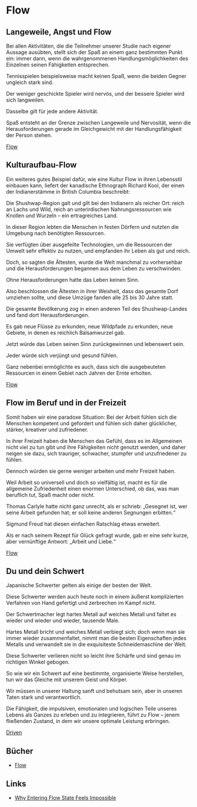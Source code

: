 # Flow

## Langeweile, Angst und Flow

Bei allen Aktivitäten, die die Teilnehmer unserer Studie nach eigener Aussage ausübten, stellt sich der Spaß an einem ganz bestimmten Punkt ein: immer dann, wenn die wahrgenommenen Handlungsmöglichkeiten des Einzelnen seinen Fähigkeiten entsprechen. 

Tennisspielen beispielsweise macht keinen Spaß, wenn die beiden Gegner ungleich stark sind. 

Der weniger geschickte Spieler wird nervös, und der bessere Spieler wird sich langweilen. 

Dasselbe gilt für jede andere Aktivität. 

Spaß entsteht an der Grenze zwischen Langeweile und Nervosität, wenn die Herausforderungen gerade im Gleichgewicht mit der Handlungsfähigkeit der Person stehen.

[Flow](https://www.goodreads.com/book/show/66354.Flow)

## Kulturaufbau-Flow

Ein weiteres gutes Beispiel dafür, wie eine Kultur Flow in ihren Lebensstil einbauen kann, liefert der kanadische Ethnograph Richard Kool, der einen der Indianerstämme in British Columbia beschreibt:

Die Shushwap-Region galt und gilt bei den Indianern als reicher Ort: reich an Lachs und Wild, reich an unterirdischen Nahrungsressourcen wie Knollen und Wurzeln – ein ertragreiches Land. 

In dieser Region lebten die Menschen in festen Dörfern und nutzten die Umgebung nach benötigten Ressourcen. 

Sie verfügten über ausgefeilte Technologien, um die Ressourcen der Umwelt sehr effektiv zu nutzen, und empfanden ihr Leben als gut und reich. 

Doch, so sagten die Ältesten, wurde die Welt manchmal zu vorhersehbar und die Herausforderungen begannen aus dem Leben zu verschwinden. 

Ohne Herausforderungen hatte das Leben keinen Sinn.

Also beschlossen die Ältesten in ihrer Weisheit, dass das gesamte Dorf umziehen sollte, und diese Umzüge fanden alle 25 bis 30 Jahre statt. 

Die gesamte Bevölkerung zog in einen anderen Teil des Shushwap-Landes und fand dort Herausforderungen. 

Es gab neue Flüsse zu erkunden, neue Wildpfade zu erkunden, neue Gebiete, in denen es reichlich Balsamwurzel gab. 

Jetzt würde das Leben seinen Sinn zurückgewinnen und lebenswert sein. 

Jeder würde sich verjüngt und gesund fühlen. 

Ganz nebenbei ermöglichte es auch, dass sich die ausgebeuteten Ressourcen in einem Gebiet nach Jahren der Ernte erholten.

[Flow](https://www.goodreads.com/book/show/66354.Flow)

## Flow im Beruf und in der Freizeit

Somit haben wir eine paradoxe Situation: Bei der Arbeit fühlen sich die Menschen kompetent und gefordert und fühlen sich daher glücklicher, stärker, kreativer und zufriedener. 

In ihrer Freizeit haben die Menschen das Gefühl, dass es im Allgemeinen nicht viel zu tun gibt und ihre Fähigkeiten nicht genutzt werden, und daher neigen sie dazu, sich trauriger, schwacher, stumpfer und unzufriedener zu fühlen. 

Dennoch würden sie gerne weniger arbeiten und mehr Freizeit haben.

Weil Arbeit so universell und doch so vielfältig ist, macht es für die allgemeine Zufriedenheit einen enormen Unterschied, ob das, was man beruflich tut, Spaß macht oder nicht. 

Thomas Carlyle hatte nicht ganz unrecht, als er schrieb: „Gesegnet ist, wer seine Arbeit gefunden hat; er soll keine anderen Segnungen erbitten.“ 

Sigmund Freud hat diesen einfachen Ratschlag etwas erweitert. 

Als er nach seinem Rezept für Glück gefragt wurde, gab er eine sehr kurze, aber vernünftige Antwort: „Arbeit und Liebe.“

[Flow](https://www.goodreads.com/book/show/66354.Flow)

## Du und dein Schwert

Japanische Schwerter gelten als einige der besten der Welt. 

Diese Schwerter werden auch heute noch in einem äußerst komplizierten Verfahren von Hand gefertigt und zerbrechen im Kampf nicht. 

Der Schwertmacher legt hartes Metall auf weiches Metall und faltet es wieder und wieder und wieder, tausende Male. 

Hartes Metall bricht und weiches Metall verbiegt sich; doch wenn man sie immer wieder zusammenfaltet, nimmt man die besten Eigenschaften jedes Metalls und verwandelt sie in die exquisiteste Schneidemaschine der Welt. 

Diese Schwerter verlieren nicht so leicht ihre Schärfe und sind genau im richtigen Winkel gebogen.

So wie wir ein Schwert auf eine bestimmte, organisierte Weise herstellen, tun wir das Gleiche mit unserem Geist und Körper. 

Wir müssen in unserer Haltung sanft und behutsam sein, aber in unseren Taten stark und verantwortlich.

Die Fähigkeit, die impulsiven, emotionalen und logischen Teile unseres Lebens als Ganzes zu erleben und zu integrieren, führt zu Flow – jenem fließenden Zustand, in dem wir unsere optimale Leistung erbringen.

[Driven](https://www.goodreads.com/book/show/35580095-driven)

## Bücher

- [Flow](https://www.goodreads.com/book/show/66354.Flow)

## Links

- [Why Entering Flow State Feels Impossible](https://www.youtube.com/watch?v=l5GMD587vCc)